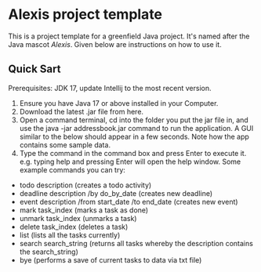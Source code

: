 # Alexis project template

This is a project template for a greenfield Java project. It's named after the Java mascot _Alexis_. Given below are instructions on how to use it.

## Quick Sart

Prerequisites: JDK 17, update Intellij to the most recent version.

1. Ensure you have Java 17 or above installed in your Computer.
1. Download the latest .jar file from here.
3. Open a command terminal, cd into the folder you put the jar file in, and use the java -jar addressbook.jar command to run the application. A GUI similar to the below should appear in a few seconds. Note how the app contains some sample data.
4. Type the command in the command box and press Enter to execute it. e.g. typing help and pressing Enter will open the help window.
Some example commands you can try:
  - todo description (creates a todo activity)
  - deadline description /by do_by_date (creates new deadline)
  - event description /from start_date /to end_date (creates new event)
  - mark task_index (marks a task as done)
  - unmark task_index (unmarks a task)
  - delete task_index (deletes a task)
  - list (lists all the tasks currently)
  - search search_string (returns all tasks whereby the description contains the search_string)
  - bye (performs a save of current tasks to data via txt file)

